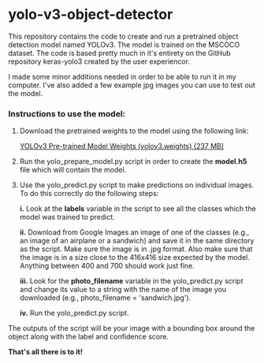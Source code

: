 # yolo-v3-object-detector

This repository contains the code to create and run a pretrained object
detection model named YOLOv3. The model is trained on the MSCOCO dataset.
The code is based pretty much in it's entirety on the GitHub repository
keras-yolo3 created by the user experiencor.

I made some minor additions needed in order to be able to run it in my computer.
I've also added a few example jpg images you can use to test out the model.



### Instructions to use the model:

1. Download the pretrained weights to the model using the following link:

   <a href="https://pjreddie.com/media/files/yolov3.weights">YOLOv3
   Pre-trained Model Weights (yolov3.weights) (237 MB)</a>

2. Run the yolo_prepare_model.py script in order to create the **model.h5** file
   which will contain the model.

3. Use the yolo_predict.py script to make predictions on individual images. To
   do this correctly do the following steps:

   **i.** Look at the **labels** variable in the script to see all the classes
      which the model was trained to predict.

   **ii.** Download from Google Images an image of one of the classes (e.g., an
      image of an airplane or a sandwich) and save it in the same directory as
      the script. Make sure the image is in .jpg format. Also make sure that the image is in a size close to the 416x416 size expected by the model.
      Anything between 400 and 700 should work just fine.

     **iii.** Look for the **photo_filename** variable in the yolo_predict.py script
          and change its value to a string with the name of the image you
          downloaded (e.g., photo_filename = 'sandwich.jpg').

     **iv.** Run the yolo_predict.py script.

The outputs of the script will be your image with a bounding box around the
object along with the label and confidence score.


**That's all there is to it!**
